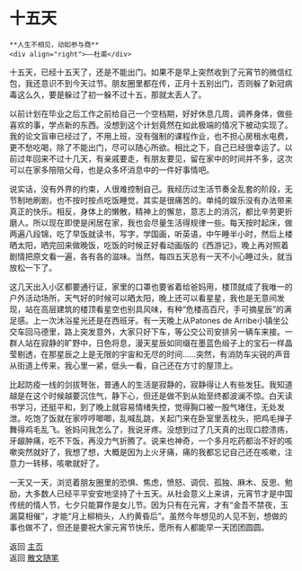 # 十五天

```{tip} 
**人生不相见，动如参与商**   
<div align="right">——杜甫</div>
```

十五天，已经十五天了，还是不能出门。如果不是早上突然收到了元宵节的微信红包，我还意识不到今天过节。朋友圈里都在传，正月十五别出门，否则躲了新冠病毒这么久，要是躲过了初一躲不过十五，那就太丢人了。

以前计划在毕业之后工作之前给自己一个空档期，好好休息几周，调养身体，做些喜欢的事，学点新的东西。没想到这个计划竟然在如此极端的情况下被动实现了。我的论文盲审已经过了，不用上班，没有强制的课程作业，也不担心房租水电费，更不愁吃喝，除了不能出门，尽可以随心所欲。相比之下，自己已经很幸运了。以前过年回来不过十几天，有亲戚要走，有朋友要见，留在家中的时间并不多，这次可以在家多陪陪父母，也是众多坏消息中的一件好事情吧。

说实话，没有外界的约束，人很难控制自己。我经历过生活节奏全乱套的阶段，无节制地刷剧，也不按时按点吃饭睡觉，其实是很痛苦的。单纯的娱乐没有办法带来真正的快乐。相反，身体上的懒散，精神上的懈怠，意志上的消沉，都比辛劳更折磨人。所以现在即使是闲居在家，我也会尽量生活得规律一些。每天按时起床，做两遍八段锦，吃了早饭就读书，写字，学国画，听英语，中午睡半小时，然后上楼晒太阳，晒完回来做晚饭，吃饭的时候正好看动画版的《西游记》，晚上再对照着剧情把原文看一遍，各有各的滋味。当然，每四五天总有一天不小心睡过头，就当放松一下了。

这几天出入小区都要通行证，家里的口罩也要省着给爸妈用，楼顶就成了我唯一的户外活动场所，天气好的时候可以晒太阳，晚上还可以看星星，我也是无意间发现，站在高层建筑的楼顶看星空也别具风味，有种“危楼高百尺，手可摘星辰”的满足感。上一次沐浴星光还是在西班牙。有一天晚上从Patones de Arribe小镇坐公交车回马德里，路上突发意外，大家只好下车，等公交公司安排另一辆车来接。一群人站在寂静的旷野中，日色将息，漫天星辰如同缀在墨蓝色缎子上的宝石一样晶莹剔透，在那星辰之上是无限的宇宙和无尽的时间……突然，有消防车尖锐的声音从街道上传来，我心里一紧，低头一看，自己还在方寸的屋顶上。

比起防疫一线的剑拔弩张，普通人的生活是寂静的，寂静得让人有些发狂。我知道越是在这个时候越要沉住气，静下心，但还是做不到从始至终都波澜不惊。白天读书学习，还挺平和，到了晚上就容易情绪失控，觉得胸口被一股气堵住，无处发泄。吃饱了饭就在家哼哼唧唧，乱喊乱跳，关起门来在卧室里丢枕头，把鸡毛掸子舞得鸡毛乱飞。爸妈问我怎么了，我说牙疼。没想到过了几天真的出现口腔溃疡，牙龈肿痛，吃不下饭，再没力气折腾了。说来也神奇，一个多月吃药都治不好的咳嗽突然就好了，我想了想，大概是因为上火牙痛，痛的我都忘记自己还在咳嗽，注意力一转移，咳嗽就好了。

一天又一天，浏览着朋友圈里的恐惧、焦虑，愤怒、调侃、孤独、麻木、反思、勉励，大多数人已经平平安安地坚持了十五天。从社会意义上来讲，元宵节才是中国传统的情人节，七夕只能算作是女儿节。因为只有在元宵，才有“金吾不禁夜，玉漏莫相催”，才能“月上柳梢头，人约黄昏后”。虽然今年想见的人见不到，想做的事也做不了，但还是要祝大家元宵节快乐，愿所有人都能早一天团团圆圆。




返回 [主页](../../../intro.md)   
返回 [散文随笔](../../../posts/essaycollection.md)